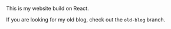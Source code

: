 This is my website build on React.

If you are looking for my old blog, check out the `old-blog` branch.
